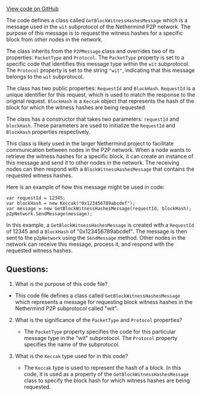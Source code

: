 [View code on GitHub](https://github.com/nethermindeth/nethermind/Nethermind.Network/P2P/Subprotocols/Wit/Messages/GetBlockWitnessHashesMessage.cs)

The code defines a class called `GetBlockWitnessHashesMessage` which is a message used in the `wit` subprotocol of the Nethermind P2P network. The purpose of this message is to request the witness hashes for a specific block from other nodes in the network.

The class inherits from the `P2PMessage` class and overrides two of its properties: `PacketType` and `Protocol`. The `PacketType` property is set to a specific code that identifies this message type within the `wit` subprotocol. The `Protocol` property is set to the string `"wit"`, indicating that this message belongs to the `wit` subprotocol.

The class has two public properties: `RequestId` and `BlockHash`. `RequestId` is a unique identifier for this request, which is used to match the response to the original request. `BlockHash` is a `Keccak` object that represents the hash of the block for which the witness hashes are being requested.

The class has a constructor that takes two parameters: `requestId` and `blockHash`. These parameters are used to initialize the `RequestId` and `BlockHash` properties respectively.

This class is likely used in the larger Nethermind project to facilitate communication between nodes in the P2P network. When a node wants to retrieve the witness hashes for a specific block, it can create an instance of this message and send it to other nodes in the network. The receiving nodes can then respond with a `BlockWitnessHashesMessage` that contains the requested witness hashes.

Here is an example of how this message might be used in code:

```
var requestId = 12345;
var blockHash = new Keccak("0x123456789abcdef");
var message = new GetBlockWitnessHashesMessage(requestId, blockHash);
p2pNetwork.SendMessage(message);
```

In this example, a `GetBlockWitnessHashesMessage` is created with a `RequestId` of 12345 and a `BlockHash` of "0x123456789abcdef". The message is then sent to the `p2pNetwork` using the `SendMessage` method. Other nodes in the network can receive this message, process it, and respond with the requested witness hashes.
## Questions: 
 1. What is the purpose of this code file?
   - This code file defines a class called `GetBlockWitnessHashesMessage` which represents a message for requesting block witness hashes in the Nethermind P2P subprotocol called "wit".

2. What is the significance of the `PacketType` and `Protocol` properties?
   - The `PacketType` property specifies the code for this particular message type in the "wit" subprotocol. The `Protocol` property specifies the name of the subprotocol.

3. What is the `Keccak` type used for in this code?
   - The `Keccak` type is used to represent the hash of a block. In this code, it is used as a property of the `GetBlockWitnessHashesMessage` class to specify the block hash for which witness hashes are being requested.